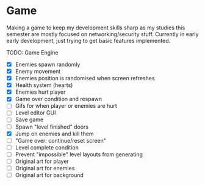 # Game
Making a game to keep my development skills sharp as my studies this semester are mostly focused on networking/security stuff. Currently in early early development, just trying to get basic features implemented.

TODO: Game Engine

- [x] Enemies spawn randomly
- [x] Enemy movement
- [x] Enemies position is randomised when screen refreshes
- [x] Health system (hearts)
- [x] Enemies hurt player
- [x] Game over condition and respawn
- [ ] Gifs for when player or enemies are hurt
- [ ] Level editor GUI
- [ ] Save game
- [ ] Spawn "level finished" doors
- [x] Jump on enemies and kill them
- [ ] "Game over: continue/reset screen"
- [ ] Level complete condition 
- [ ] Prevent "impossible" level layouts from generating
- [ ] Original art for player
- [ ] Original art for enemies
- [ ] Original art for background
